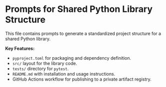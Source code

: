 # Prompts for Shared Python Library Structure

This file contains prompts to generate a standardized project structure for a shared Python library.

**Key Features:**
- `pyproject.toml` for packaging and dependency definition.
- `src/` layout for the library code.
- `tests/` directory for `pytest`.
- `README.md` with installation and usage instructions.
- GitHub Actions workflow for publishing to a private artifact registry.